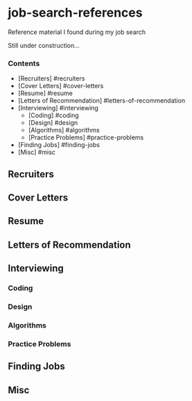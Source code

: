 job-search-references
=====================

Reference material I found during my job search

Still under construction...

### Contents

* [Recruiters] #recruiters
* [Cover Letters] #cover-letters
* [Resume] #resume
* [Letters of Recommendation] #letters-of-recommendation
* [Interviewing] #interviewing
    * [Coding] #coding
    * [Design] #design
    * [Algorithms] #algorithms
    * [Practice Problems] #practice-problems
* [Finding Jobs] #finding-jobs
* [Misc] #misc

## Recruiters

## Cover Letters

## Resume

## Letters of Recommendation

## Interviewing

### Coding

### Design

### Algorithms

### Practice Problems

## Finding Jobs

## Misc

